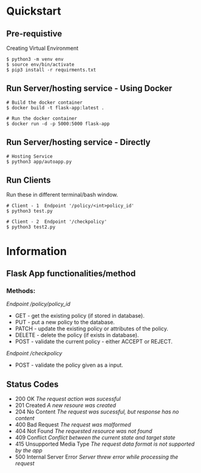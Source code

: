 # Quickstart

## Pre-requistive

Creating Virtual Environment
```
$ python3 -m venv env
$ source env/bin/activate
$ pip3 install -r requirments.txt
```
## Run Server/hosting service - Using Docker 

```
# Build the docker container
$ docker build -t flask-app:latest .

# Run the docker container
$ docker run -d -p 5000:5000 flask-app

```

## Run Server/hosting service - Directly

```
# Hosting Service
$ python3 app/autoapp.py
```

## Run Clients

Run these in different terminal/bash window.

```
# Client - 1  Endpoint '/policy/<int>policy_id'
$ python3 test.py

# Client - 2  Endpoint '/checkpolicy'
$ python3 test2.py
```

# Information

## Flask App functionalities/method

### Methods:

*Endpoint /policy/<int>policy_id*

- GET     - get the existing policy (if stored in database).
- PUT     - put a new policy to the database.
- PATCH   - update the existing policy or attributes of the policy.
- DELETE  - delete the policy (if exists in database).
- POST    - validate the current policy - either ACCEPT or REJECT. 
    
*Endpoint /checkpolicy*

- POST    - validate the policy given as a input.
    

## Status Codes

- 200 OK *The request action was sucessful*
- 201 Created *A new resoure was created*
- 204 No Content *The request was sucessful, but response has no content*
- 400 Bad Request *The request was malformed*
- 404 Not Found *The requested resource was not found*
- 409 Conflict *Conflict between the current state and target state*
- 415 Unsupported Media Type *The request data format is not supported by the app*
- 500 Internal Server Error *Server threw error while processing the request*
